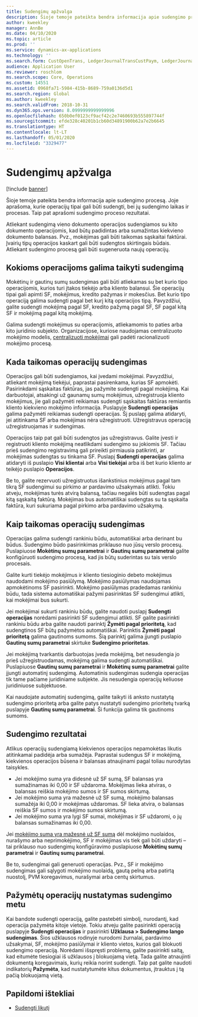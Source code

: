 ```yaml
---
title: Sudengimų apžvalga
description: Šioje temoje pateikta bendra informacija apie sudengimo procesą. Joje aprašoma, kurie operacijų tipai gali būti sudengti, bei jų sudengimo laikas ir procesas. Taip pat aprašomi sudengimo proceso rezultatai.
author: kweekley
manager: AnnBe
ms.date: 04/10/2020
ms.topic: article
ms.prod: ''
ms.service: dynamics-ax-applications
ms.technology: ''
ms.search.form: CustOpenTrans, LedgerJournalTransCustPaym, LedgerJournalTransVendPaym, VendOpenTrans
audience: Application User
ms.reviewer: roschlom
ms.search.scope: Core, Operations
ms.custom: 14551
ms.assetid: 0968fa71-5984-415b-8689-759a0136d5d1
ms.search.region: Global
ms.author: kweekley
ms.search.validFrom: 2018-10-31
ms.dyn365.ops.version: 8.0999999999999996
ms.openlocfilehash: 650b0ef0123cf9acf42c2e7460693b555897744f
ms.sourcegitcommit: efde328c40201b1cb60d34891900b62a7e2b6645
ms.translationtype: HT
ms.contentlocale: lt-LT
ms.lasthandoff: 05/01/2020
ms.locfileid: "3329477"
---
```

# <a name="settlement-overview"></a>Sudengimų apžvalga

[!include [banner](../includes/banner.md)]

Šioje temoje pateikta bendra informacija apie sudengimo procesą. Joje aprašoma, kurie operacijų tipai gali būti sudengti, bei jų sudengimo laikas ir procesas. Taip pat aprašomi sudengimo proceso rezultatai.

Atliekant sudengimą vieno dokumento operacijos sudengiamos su kito dokumento operacijomis, kad būtų padidintas arba sumažintas kiekvieno dokumento balansas. Pvz., mokėjimas gali būti taikomas sąskaitai faktūrai. Įvairių tipų operacijos kaskart gali būti sudengtos skirtingais būdais. Atliekant sudengimo procesą gali būti sugeneruota naujų operacijų.

## <a name="what-transactions-can-be-settled"></a>Kokioms operacijoms galima taikyti sudengimą

Mokėtinų ir gautinų sumų sudengimas gali būti atliekamas su bet kurio tipo operacijomis, kurios turi įtakos tiekėjo arba kliento balansui. Šie operacijų tipai gali apimti SF, mokėjimus, kredito pažymas ir mokesčius. Bet kurio tipo operaciją galima sudengti pagal bet kurį kitą operacijos tipą. Pavyzdžiui, galite sudengti mokėjimą pagal SF, kredito pažymą pagal SF, SF pagal kitą SF ir mokėjimą pagal kitą mokėjimą.

Galima sudengti mokėjimus su operacijomis, atliekamomis to paties arba kito juridinio subjekto. Organizacijose, kuriose naudojamas centralizuoto mokėjimo modelis, [centralizuoti mokėjimai](set-up-centralized-payments.md) gali padėti racionalizuoti mokėjimo procesą.

## <a name="when-to-settle-transactions"></a>Kada taikomas operacijų sudengimas

Operacijos gali būti sudengiamos, kai įvedami mokėjimai. Pavyzdžiui, atliekant mokėjimą tiekėjui, paprastai pasirenkama, kurias SF apmokėti. Pasirinkdami sąskaitas faktūras, jas pažymite sudengti pagal mokėjimą. Kai darbuotojai, atsakingi už gaunamų sumų mokėjimus, užregistruoja kliento mokėjimus, jie gali pažymėti reikiamas sudengti sąskaitas faktūras remiantis kliento kiekvieno mokėjimo informacija. Puslapyje **Sudengti operacijas** galima pažymėti reikiamas sudengti operacijas. Šį puslapį galima atidaryti, jei atitinkama SF arba mokėjimas nėra užregistruoti. Užregistravus operaciją užregistruojamas ir sudengimas. 

Operacijos taip pat gali būti sudengtos jas užregistravus. Galite įvesti ir registruoti kliento mokėjimą neatlikdami sudengimo su jokiomis SF. Tačiau prieš sudengimo registravimą gali prireikti pirmiausia patikrinti, ar mokėjimas sudengtas su tinkama SF. Puslapį **Sudengti operacijas** galima atidaryti iš puslapio **Visi klientai** arba **Visi tiekėjai** arba iš bet kurio kliento ar teikėjo puslapio **Operacijos**.

Be to, galite rezervuoti užregistruotus išankstinius mokėjimus pagal tam tikrą SF sudengimui su pirkimo ar pardavimo užsakymais atlikti. Tokiu atveju, mokėjimas turės atvirą balansą, tačiau negalės būti sudengtas pagal kitą sąskaitą faktūrą. Mokėjimas bus automatiškai sudengtas su ta sąskaita faktūra, kuri sukuriama pagal pirkimo arba pardavimo užsakymą.

## <a name="how-to-settle-transactions"></a>Kaip taikomas operacijų sudengimas

Operacijas galima sudengti rankiniu būdu, automatiškai arba derinant bu būdus. Sudengimo būdo pasirinkimas priklauso nuo jūsų verslo procesų. Puslapiuose **Mokėtinų sumų parametrai** ir **Gautinų sumų parametrai** galite konfigūruoti sudengimo procesą, kad jis būtų suderintas su tais verslo procesais.

Galite kurti tiekėjo mokėjimus ir kliento tiesioginio debeto mokėjimus naudodami mokėjimo pasiūlymą. Mokėjimo pasiūlymas naudojamas apmokėtinoms SF pasirinkti. Mokėjimo pasiūlymas pradedamas rankiniu būdu, tada sistema automatiškai pažymi pasirinktas SF sudengimui atlikti, kai mokėjimai bus sukurti.

Jei mokėjimai sukurti rankiniu būdu, galite naudoti puslapį **Sudengti operacijas** norėdami pasirinkti SF sudengimui atlikti. SF galite pasirinkti rankiniu būdu arba galite naudoti parinktį **Žymėti pagal prioritetą**, kad sudengtinos SF būtų pažymėtos automatiškai. Parinktis **Žymėti pagal prioritetą** galima gautinoms sumoms. Šią parinktį galima įjungti puslapio **Gautinų sumų parametrai** skirtuke **Sudengimo prioritetas**.

Jei mokėjimą tvarkantis darbuotojas įveda mokėjimą, bet nesudengia jo prieš užregistruodamas, mokėjimą galima sudengti automatiškai. Puslapiuose **Gautinų sumų parametrai** ir **Mokėtinų sumų parametrai** galite įjungti automatinį sudengimą. Automatinis sudengimas sudengia operacijas tik tame pačiame juridiniame subjekte. Jis nesudengia operacijų keliuose juridiniuose subjektuose.

Kai naudojate automatinį sudengimą, galite taikyti iš anksto nustatytą sudengimo prioritetą arba galite patys nustatyti sudengimo prioritetų tvarką puslapyje **Gautinų sumų parametrai**. Ši funkcija galima tik gautinoms sumoms.

## <a name="results-of-settlement"></a>Sudengimo rezultatai

Atlikus operacijų sudengiamą kiekvienos operacijos nepamokėtas likutis atitinkamai padidėja arba sumažėja. Paprastai sudengus SF ir mokėjimą, kiekvienos operacijos būsena ir balansas atnaujinami pagal toliau nurodytas taisykles.

- Jei mokėjimo suma yra didesnė už SF sumą, SF balansas yra sumažinamas iki 0,00 ir SF uždaroma. Mokėjimas lieka atviras, o balansas reiškia mokėjimo sumos ir SF sumos skirtumą.
- Jei mokėjimo suma yra mažesnė už SF sumą, mokėjimo balansas sumažėja iki 0,00 ir mokėjimas uždaromas. SF lieka atvira, o balansas reiškia SF sumos ir mokėjimo sumos skirtumą.
- Jei mokėjimo suma yra lygi SF sumai, mokėjimas ir SF uždaromi, o jų balansas sumažinamas iki 0,00.

Jei [mokėjimo suma yra mažesnė už SF sumą](../accounts-payable/vendor-payments-partial-amount.md) dėl mokėjimo nuolaidos, nurašymo arba neprimokėjimo, SF ir mokėjimas vis tiek gali būti uždaryti – tai priklauso nuo sudengimų konfigūravimo puslapiuose **Mokėtinų sumų parametrai** ir **Gautinų sumų parametrai**.

Be to, sudengimai gali generuoti operacijas. Pvz., SF ir mokėjimo sudengimas gali sąlygoti mokėjimo nuolaidą, gautą pelną arba patirtą nuostolį, PVM koregavimus, nurašymai arba centų skirtumus.

## <a name="identifying-marked-transactions-during-settlement"></a>Pažymėtų operacijų nustatymas sudengimo metu

Kai bandote sudengti operaciją, galite pastebėti simbolį, nurodantį, kad operacija pažymėta kitoje vietoje. Tokiu atveju galite pasirinkti operaciją puslapyje **Sudengti operacijas** ir pasirinkti **Užklausa \> Sudengimo lango sudengimas**. Šios užklausos rodinyje nurodomi žurnalai, pardavimo užsakymai, SF, mokėjimo pasiūlymai ir kliento vietos, kurios gali blokuoti sudengimo operaciją. Norėdami išspręsti problemą, galite pasirinkti saitą, kad eitumėte tiesiogiai iš užklausos į blokuojamą vietą. Tada galite atnaujinti dokumentą koregavimais, kurių reikia norint sudengti. Taip pat galite naudoti indikatorių **Pažymėta**, kad nustatytumėte kitus dokumentus, įtrauktus į tą pačią blokuojamą vietą.

## <a name="additional-resources"></a>Papildomi ištekliai

- [Sudengti likutį](settle-remainder.md)
